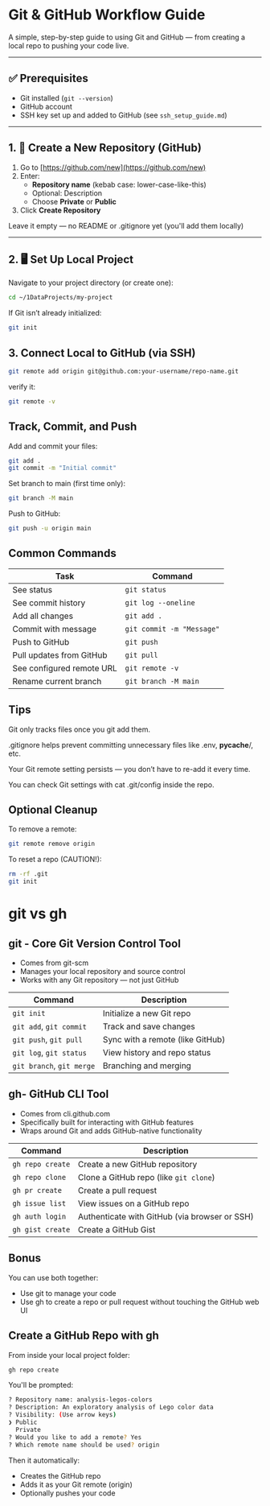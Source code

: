 # Git & GitHub Workflow Guide

A simple, step-by-step guide to using Git and GitHub — from creating a local repo to pushing your code live.

---

## ✅ Prerequisites

- Git installed (`git --version`)
- GitHub account
- SSH key set up and added to GitHub (see `ssh_setup_guide.md`)

---

## 1. 🔨 Create a New Repository (GitHub)

1. Go to [https://github.com/new](https://github.com/new)
2. Enter:
   - **Repository name** (kebab case: lower-case-like-this)
   - Optional: Description
   - Choose **Private** or **Public**
3. Click **Create Repository**

Leave it empty — no README or .gitignore yet (you'll add them locally)

---

## 2. 🖥️ Set Up Local Project

Navigate to your project directory (or create one):

```bash
cd ~/1DataProjects/my-project
```

If Git isn’t already initialized:

```bash
git init
```

## 3. Connect Local to GitHub (via SSH)

```bash
git remote add origin git@github.com:your-username/repo-name.git
```

verify it:

```bash
git remote -v
```

## Track, Commit, and Push

Add and commit your files:

```bash
git add .
git commit -m "Initial commit"
```

Set branch to main (first time only):

```bash
git branch -M main
```

Push to GitHub:

```bash
git push -u origin main
```

## Common Commands

| Task                      | Command                   |
| ------------------------- | ------------------------- |
| See status                | `git status`              |
| See commit history        | `git log --oneline`       |
| Add all changes           | `git add .`               |
| Commit with message       | `git commit -m "Message"` |
| Push to GitHub            | `git push`                |
| Pull updates from GitHub  | `git pull`                |
| See configured remote URL | `git remote -v`           |
| Rename current branch     | `git branch -M main`      |

## Tips

Git only tracks files once you git add them.

.gitignore helps prevent committing unnecessary files like .env, **pycache**/, etc.

Your Git remote setting persists — you don’t have to re-add it every time.

You can check Git settings with cat .git/config inside the repo.

## Optional Cleanup

To remove a remote:

```bash
git remote remove origin
```

To reset a repo (CAUTION!):

```bash
rm -rf .git
git init
```

# git vs gh

## git - Core Git Version Control Tool

- Comes from git-scm
- Manages your local repository and source control
- Works with any Git repository — not just GitHub

| Command                   | Description                      |
| ------------------------- | -------------------------------- |
| `git init`                | Initialize a new Git repo        |
| `git add`, `git commit`   | Track and save changes           |
| `git push`, `git pull`    | Sync with a remote (like GitHub) |
| `git log`, `git status`   | View history and repo status     |
| `git branch`, `git merge` | Branching and merging            |

## gh- GitHub CLI Tool

- Comes from cli.github.com
- Specifically built for interacting with GitHub features
- Wraps around Git and adds GitHub-native functionality

| Command          | Description                                   |
| ---------------- | --------------------------------------------- |
| `gh repo create` | Create a new GitHub repository                |
| `gh repo clone`  | Clone a GitHub repo (like `git clone`)        |
| `gh pr create`   | Create a pull request                         |
| `gh issue list`  | View issues on a GitHub repo                  |
| `gh auth login`  | Authenticate with GitHub (via browser or SSH) |
| `gh gist create` | Create a GitHub Gist                          |

## Bonus

You can use both together:

- Use git to manage your code
- Use gh to create a repo or pull request without touching the GitHub web UI

## Create a GitHub Repo with gh

From inside your local project folder:

```bash
gh repo create
```

You'll be prompted:

```bash
? Repository name: analysis-legos-colors
? Description: An exploratory analysis of Lego color data
? Visibility: (Use arrow keys)
❯ Public
  Private
? Would you like to add a remote? Yes
? Which remote name should be used? origin
```

Then it automatically:

- Creates the GitHub repo
- Adds it as your Git remote (origin)
- Optionally pushes your code
